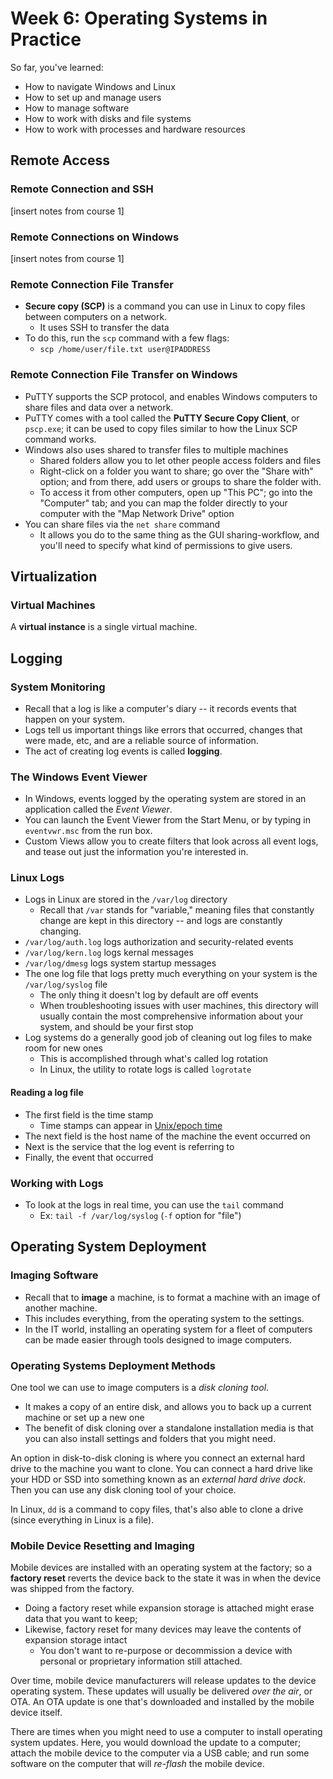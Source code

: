 # Week 6: Operating Systems in Practice

So far, you've learned:
- How to navigate Windows and Linux
- How to set up and manage users
- How to manage software
- How to work with disks and file systems
- How to work with processes and hardware resources

## Remote Access

### Remote Connection and SSH

[insert notes from course 1]

### Remote Connections on Windows

[insert notes from course 1]

### Remote Connection File Transfer

- **Secure copy (SCP)** is a command you can use in Linux to copy files between computers on a network.
  - It uses SSH to transfer the data
- To do this, run the `scp` command with a few flags:
  - `scp /home/user/file.txt user@IPADDRESS`

### Remote Connection File Transfer on Windows

- PuTTY supports the SCP protocol, and enables Windows computers to share files and data over a network.
- PuTTY comes with a tool called the **PuTTY Secure Copy Client**, or `pscp.exe`; it can be used to copy files similar to how the Linux SCP command works.
- Windows also uses shared to transfer files to multiple machines
  - Shared folders allow you to let other people access folders and files
  - Right-click on a folder you want to share; go over the "Share with" option; and from there, add users or groups to share the folder with.
  - To access it from other computers, open up "This PC"; go into the "Computer" tab; and you can map the folder directly to your computer with the "Map Network Drive" option
- You can share files via the `net share` command
  - It allows you do to the same thing as the GUI sharing-workflow, and you'll need to specify what kind of permissions to give users.

## Virtualization

### Virtual Machines

A **virtual instance** is a single virtual machine.


## Logging

### System Monitoring

- Recall that a log is like a computer's diary -- it records events that happen on your system.
- Logs tell us important things like errors that occurred, changes that were made, etc, and are a reliable source of information.
- The act of creating log events is called **logging**.

### The Windows Event Viewer

- In Windows, events logged by the operating system are stored in an application called the *Event Viewer*.
- You can launch the Event Viewer from the Start Menu, or by typing in `eventvwr.msc` from the run box.
- Custom Views allow you to create filters that look across all event logs, and tease out just the information you're interested in.


### Linux Logs

- Logs in Linux are stored in the `/var/log` directory
  - Recall that `/var` stands for "variable," meaning files that constantly change are kept in this directory -- and logs are constantly changing.
- `/var/log/auth.log` logs authorization and security-related events
- `/var/log/kern.log` logs kernal messages
- `/var/log/dmesg` logs system startup messages
- The one log file that logs pretty much everything on your system is the `/var/log/syslog` file
  - The only thing it doesn't log by default are off events
  - When troubleshooting issues with user machines, this directory will usually contain the most comprehensive information about your system, and should be your first stop
- Log systems do a generally good job of cleaning out log files to make room for new ones
  - This is accomplished through what's called log rotation
  - In Linux, the utility to rotate logs is called `logrotate`

#### Reading a log file

- The first field is the time stamp
  - Time stamps can appear in [Unix/epoch time]()
- The next field is the host name of the machine the event occurred on
- Next is the service that the log event is referring to
- Finally, the event that occurred


### Working with Logs

- To look at the logs in real time, you can use the `tail` command
  - Ex: `tail -f /var/log/syslog` (`-f` option for "file")


## Operating System Deployment

### Imaging Software

- Recall that to **image** a machine, is to format a machine with an image of another machine.
- This includes everything, from the operating system to the settings.
- In the IT world, installing an operating system for a fleet of computers can be made easier through tools designed to image computers.

### Operating Systems Deployment Methods

One tool we can use to image computers is a *disk cloning tool*.
- It makes a copy of an entire disk, and allows you to back up a current machine or set up a new one
- The benefit of disk cloning over a standalone installation media is that you can also install settings and folders that you might need.

An option in disk-to-disk cloning is where you connect an external hard drive to the machine you want to clone. You can connect a hard drive like your HDD or SSD into something known as an *external hard drive dock*. Then you can use any disk cloning tool of your choice.

In Linux, `dd` is a command to copy files, that's also able to clone a drive (since everything in Linux is a file).


### Mobile Device Resetting and Imaging

Mobile devices are installed with an operating system at the factory; so a **factory reset** reverts the device back to the state it was in when the device was shipped from the factory.

- Doing a factory reset while expansion storage is attached might erase data that you want to keep;
- Likewise, factory reset for many devices may leave the contents of expansion storage intact
  - You don't want to re-purpose or decommission a device with personal or proprietary information still attached.

Over time, mobile device manufacturers will release updates to the device operating system. These updates will usually be delivered *over the air*, or OTA. An OTA update is one that's downloaded and installed by the mobile device itself.

There are times when you might need to use a computer to install operating system updates. Here, you would download the update to a computer; attach the mobile device to the computer via a USB cable; and run some software on the computer that will *re-flash* the mobile device.
